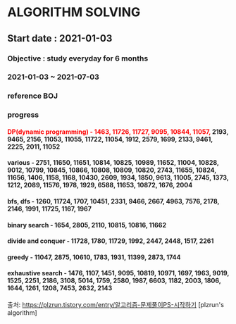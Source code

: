 # ALGORITHM SOLVING

## Start date : 2021-01-03 
### Objective : study everyday for 6 months 
### 2021-01-03 ~ 2021-07-03

### reference BOJ

### progress 
#### <span style = "color:red">DP(dynamic programming) - 1463, 11726, 11727, 9095, 10844, 11057,</span> 2193, 9465, 2156, 11053, 11055, 11722, 11054, 1912, 2579, 1699, 2133, 9461, 2225, 2011, 11052

#### various - 2751, 11650, 11651, 10814, 10825, 10989, 11652, 11004, 10828, 9012, 10799, 10845, 10866, 10808, 10809, 10820, 2743, 11655, 10824, 11656, 1406, 1158, 1168, 10430, 2609, 1934, 1850, 9613, 11005, 2745, 1373, 1212, 2089, 11576, 1978, 1929, 6588, 11653, 10872, 1676, 2004

#### bfs, dfs - 1260, 11724, 1707, 10451, 2331, 9466, 2667, 4963, 7576, 2178, 2146, 1991, 11725, 1167, 1967

#### binary search - 1654, 2805, 2110, 10815, 10816, 11662

#### divide and conquer - 11728, 1780, 11729, 1992, 2447, 2448, 1517, 2261

#### greedy - 11047, 2875, 10610, 1783, 1931, 11399, 2873, 1744

#### exhaustive search - 1476, 1107, 1451, 9095, 10819, 10971, 1697, 1963, 9019, 1525, 2251, 2186, 3108, 5014, 1759, 2580, 1987, 6603, 1182, 2003, 1806, 1644, 1261, 1208, 7453, 2632, 2143

출처: https://plzrun.tistory.com/entry/알고리즘-문제풀이PS-시작하기 [plzrun's algorithm]
